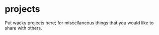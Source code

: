 # projects
Put wacky projects here; for miscellaneous things that you would like to share with others.
